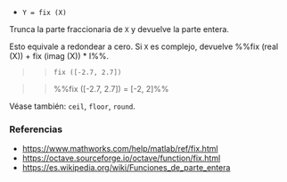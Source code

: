* `Y = fix (X)`

Trunca la parte fraccionaria de `X` y devuelve la parte entera.

Esto equivale a redondear a cero. Si `X` es complejo,
devuelve %%fix (real (X)) + fix (imag (X)) * I%%.

>> `fix ([-2.7, 2.7])`

>> %%fix ([-2.7, 2.7]) = [-2, 2]%%

Véase también: `ceil`, `floor`, `round`.

### Referencias

* https://www.mathworks.com/help/matlab/ref/fix.html
* https://octave.sourceforge.io/octave/function/fix.html
* https://es.wikipedia.org/wiki/Funciones_de_parte_entera
